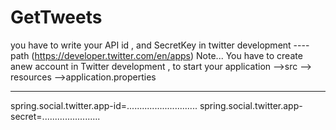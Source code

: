 # GetTweets
you have to write your API id , and SecretKey in twitter development ----path (https://developer.twitter.com/en/apps)
Note... 
You have to create anew account in Twitter development  , to start your application 
                                                          -->src
                                                          --> resources
                                                            -->application.properties 
                                                            
                                                            
           
_________________________________________________________________________________________________________________                                                      
spring.social.twitter.app-id=............................ 
spring.social.twitter.app-secret=.......................
